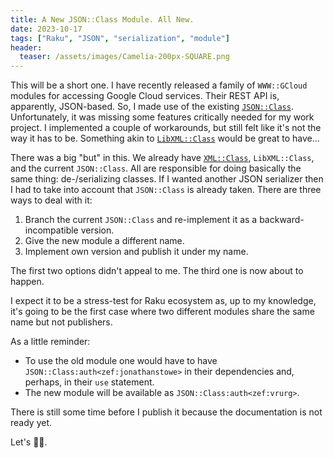 ```yaml
---
title: A New JSON::Class Module. All New.
date: 2023-10-17
tags: ["Raku", "JSON", "serialization", "module"]
header:
  teaser: /assets/images/Camelia-200px-SQUARE.png
---
```

This will be a short one. I have recently released a family of `WWW::GCloud` modules for accessing Google Cloud services. Their REST API is, apparently, JSON-based. So, I made use of the existing [`JSON::Class`](https://raku.land/zef:jonathanstowe/JSON::Class). Unfortunately, it was missing some features critically needed for my work project. I implemented a couple of workarounds, but still felt like it's not the way it has to be. Something akin to [`LibXML::Class`](https://raku.land/zef:vrurg/LibXML::Class) would be great to have...

There was a big "but" in this. We already have [`XML::Class`](https://raku.land/?q=XML%3A%3AClass), `LibXML::Class`, and the current `JSON::Class`. All are responsible for doing basically the same thing: de-/serializing classes. If I wanted another JSON serializer then I had to take into account that `JSON::Class` is already taken. There are three ways to deal with it:

1. Branch the current `JSON::Class` and re-implement it as a backward-incompatible version.
2. Give the new module a different name.
3. Implement own version and publish it under my name.

The first two options didn't appeal to me. The third one is now about to happen.

I expect it to be a stress-test for Raku ecosystem as, up to my knowledge, it's going to be the first case where two different modules share the same name but not publishers.

As a little reminder:

* To use the old module one would have to have `JSON::Class:auth<zef:jonathanstowe>` in their dependencies and, perhaps, in their `use` statement.
* The new module will be available as `JSON::Class:auth<zef:vrurg>`.

There is still some time before I publish it because the documentation is not ready yet.

Let's 🤞🏻.
